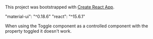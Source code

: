 This project was bootstrapped with [Create React App](https://github.com/facebookincubator/create-react-app).

"material-ui": "^0.18.6"
"react": "^15.6.1"

When using the Toggle component as a controlled component with the property toggled it doesn't work.
